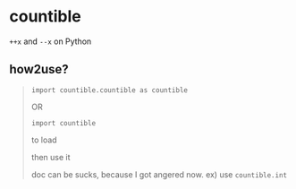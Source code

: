 # countible
`++x` and `--x` on Python

## how2use?

> `import countible.countible as countible`
> 
> OR
> 
> `import countible`
> 
> to load
>
> then use it
> 
> doc can be sucks, because I got angered now.
> ex) use `countible.int`
